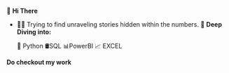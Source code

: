  👋 **Hi There**
- 🕵🏻 Trying to find unraveling stories hidden within the numbers.
   💞️ **Deep Diving into:**

  🐉 Python
  🛢SQL
  📊PowerBI
  📈 EXCEL
  
**Do checkout my work**
<!---
Shubhanshi-chauhan/Shubhanshi-chauhan is a ✨ special ✨ repository because its `README.md` (this file) appears on your GitHub profile.
You can click the Preview link to take a look at your changes.
--->
